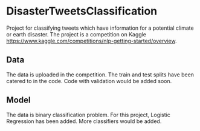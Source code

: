 # DisasterTweetsClassification
Project for classifying tweets which have information for a potential climate or earth disaster. The project is a competition on Kaggle https://www.kaggle.com/competitions/nlp-getting-started/overview. 
## Data
The data is uploaded in the competition. The train and test splits have been catered to in the code. Code with validation would be added soon.
## Model
The data is binary classification problem. For this project, Logistic Regression has been added. More classifiers would be added.
